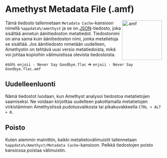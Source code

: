 # Amethyst Metadata File (.amf)

<img align="right" src="https://github.com/Geoxor/amethyst/raw/master/assets/images/amf.png" alt=".amf" width="128"/>

Tämä tiedosto tallennetaan `Metadata Cache`-kansioon nimellä `%appdata%/amethyst` ja se on [JSON](https://en.wikipedia.org/wiki/JSON)-tiedosto, joka sisältää annetun äänitiedoston metatiedot. Tiedostonimi on aina sama kuin äänitiedoston nimi, jonka metatietoja se sisältää. Jos äänitiedosto nimetään uudelleen, Amethystin on tehtävä uusi versio metatiedoista, mikä voi johtaa kopioihin välimuistissa olevista tiedostoista.

esim. `enjoii - Never Say Goodbye.flac` => `enjoii - Never Say Goodbye.flac.amf`


## Uudelleenluonti
Nämä tiedostot luodaan, kun Amethyst analysoi tiedostoa metatietojen saamiseksi. Ne voidaan kirjoittaa uudelleen pakottamalla metatietojen virkistäminen Amethystissä pudotusvalikosta tai pikakuvakkeella `CTRL + ALT + R`.

## Poisto
Kuten aiemmin mainittiin, kaikki metatietovälimuistit tallennetaan `%appdata%/Amethyst/Metadata Cache`-kansioon. Pelkkä tiedostojen poisto kansiossa poistaa välimuistin.
